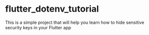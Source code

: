 # flutter_dotenv_tutorial

This is a simple project that will help you learn how to hide sensitive security keys in your Flutter app
